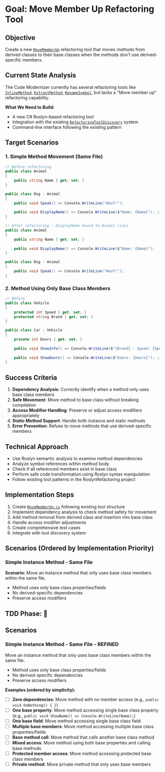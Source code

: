 # Goal: Move Member Up Refactoring Tool

## Objective
Create a new [`MoveMemberUp`](refactoring-tools/RoslynRefactoring/MoveMemberUp.cs) refactoring tool that moves methods from derived classes to their base classes when the methods don't use derived-specific members.

## Current State Analysis
The Code Modernizer currently has several refactoring tools like [`InlineMethod`](refactoring-tools/RoslynRefactoring/InlineMethod.cs:10), [`ExtractMethod`](refactoring-tools/RoslynRefactoring/), [`RenameSymbol`](refactoring-tools/RoslynRefactoring/), but lacks a "Move member up" refactoring capability.

**What We Need to Build:**
- A new C# Roslyn-based refactoring tool
- Integration with the existing [`RefactoringToolDiscovery`](modernizer/tools/refactoring_tool_discovery.py:6) system
- Command-line interface following the existing pattern

## Target Scenarios

### 1. Simple Method Movement (Same File)
```csharp
// Before refactoring
public class Animal
{
    public string Name { get; set; }
}

public class Dog : Animal
{
    public void Speak() => Console.WriteLine("Woof!");
    
    public void DisplayName() => Console.WriteLine($"Name: {Name}"); // Can be moved up
}

// After refactoring - DisplayName moved to Animal class
public class Animal
{
    public string Name { get; set; }
    
    public void DisplayName() => Console.WriteLine($"Name: {Name}");
}

public class Dog : Animal
{
    public void Speak() => Console.WriteLine("Woof!");
}
```

### 2. Method Using Only Base Class Members
```csharp
// Before
public class Vehicle
{
    protected int Speed { get; set; }
    protected string Brand { get; set; }
}

public class Car : Vehicle
{
    private int Doors { get; set; }
    
    public void ShowInfo() => Console.WriteLine($"{Brand} - Speed: {Speed}"); // Can move up
    
    public void ShowDoors() => Console.WriteLine($"Doors: {Doors}"); // Cannot move up
}
```


## Success Criteria
1. **Dependency Analysis**: Correctly identify when a method only uses base class members
2. **Safe Movement**: Move method to base class without breaking compilation
3. **Access Modifier Handling**: Preserve or adjust access modifiers appropriately
4. **Static Method Support**: Handle both instance and static methods
5. **Error Prevention**: Refuse to move methods that use derived-specific members

## Technical Approach
- Use Roslyn semantic analysis to examine method dependencies
- Analyze symbol references within method body
- Check if all referenced members exist in base class
- Perform safe code transformation using Roslyn syntax manipulation
- Follow existing tool patterns in the RoslynRefactoring project

## Implementation Steps
1. Create [`MoveMemberUp.cs`](refactoring-tools/RoslynRefactoring/MoveMemberUp.cs) following existing tool structure
2. Implement dependency analysis to check method safety for movement
3. Add method removal from derived class and insertion into base class
4. Handle access modifier adjustments
5. Create comprehensive test cases
6. Integrate with tool discovery system

## Scenarios (Ordered by Implementation Priority)

### Simple Instance Method - Same File
**Scenario:** Move an instance method that only uses base class members within the same file.
- Method uses only base class properties/fields
- No derived-specific dependencies
- Preserve access modifiers

## TDD Phase: 🔴

## Scenarios

### Simple Instance Method - Same File - REFINED
Move an instance method that only uses base class members within the same file.
- Method uses only base class properties/fields
- No derived-specific dependencies
- Preserve access modifiers

**Examples (ordered by simplicity):**
- [ ] **Zero dependencies**: Move method with no member access (e.g., `public void DoNothing() { }`)
- [ ] **One base property**: Move method accessing single base class property (e.g., `public void ShowName() => Console.WriteLine(Name);`)
- [ ] **One base field**: Move method accessing single base class field
- [ ] **Multiple base members**: Move method accessing multiple base class properties/fields
- [ ] **Base method call**: Move method that calls another base class method
- [ ] **Mixed access**: Move method using both base properties and calling base methods
- [ ] **Protected member access**: Move method accessing protected base class members
- [ ] **Private method**: Move private method that only uses base members
